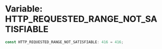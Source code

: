 # Variable: HTTP\_REQUESTED\_RANGE\_NOT\_SATISFIABLE

```ts
const HTTP_REQUESTED_RANGE_NOT_SATISFIABLE: 416 = 416;
```
